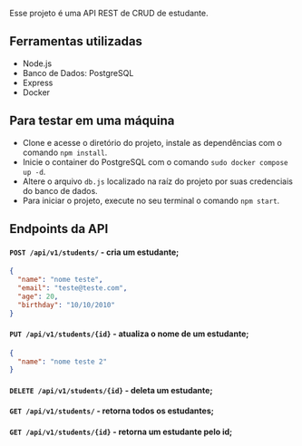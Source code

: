 Esse projeto é uma API REST de CRUD de estudante.

## Ferramentas utilizadas

- Node.js
- Banco de Dados: PostgreSQL
- Express
- Docker

## Para testar em uma máquina

- Clone e acesse o diretório do projeto, instale as dependências com o comando `npm install`.
- Inicie o container do PostgreSQL com o comando `sudo docker compose up -d`.
- Altere o arquivo `db.js` localizado na raíz do projeto por suas credenciais do banco de dados.
- Para iniciar o projeto, execute no seu terminal o comando `npm start`.

## Endpoints da API

#### `POST /api/v1/students/` - cria um estudante;

```json
{
  "name": "nome teste",
  "email": "teste@teste.com",
  "age": 20,
  "birthday": "10/10/2010"
}
```

#### `PUT /api/v1/students/{id}` - atualiza o nome de um estudante;

```json
{
  "name": "nome teste 2"
}
```

#### `DELETE /api/v1/students/{id}` - deleta um estudante;

#### `GET /api/v1/students/` - retorna todos os estudantes;

#### `GET /api/v1/students/{id}` - retorna um estudante pelo id;